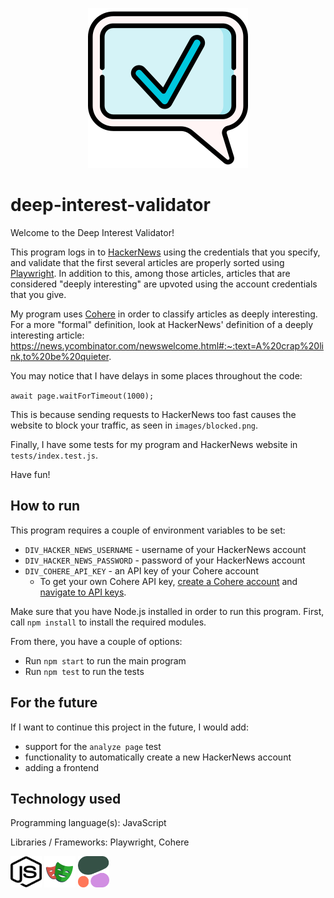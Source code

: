 <p align="center">
<img width="256" alt="Deep Interest Validator Logo" src="images/logo.png" />
</p>

# deep-interest-validator
Welcome to the Deep Interest Validator!

This program logs in to [HackerNews](https://news.ycombinator.com/news) using the credentials that you specify, and validate that the first several articles are properly sorted using [Playwright](https://playwright.dev/). In addition to this, among those articles, articles that are considered "deeply interesting" are upvoted using the account credentials that you give.

My program uses [Cohere](https://cohere.com/) in order to classify articles as deeply interesting. For a more "formal" definition, look at HackerNews' definition of a deeply  interesting article:
https://news.ycombinator.com/newswelcome.html#:~:text=A%20crap%20link,to%20be%20quieter.

You may notice that I have delays in some places throughout the code:

`await page.waitForTimeout(1000);`

This is because sending requests to HackerNews too fast causes the website to block your traffic, as seen in `images/blocked.png`.
 
Finally, I have some tests for my program and HackerNews website in `tests/index.test.js`.
 
Have fun!

## How to run
This program requires a couple of environment variables to be set:
- `DIV_HACKER_NEWS_USERNAME` - username of your HackerNews account
- `DIV_HACKER_NEWS_PASSWORD` - password of your HackerNews account
- `DIV_COHERE_API_KEY` - an API key of your Cohere account
    - To get your own Cohere API key, [create a Cohere account](https://dashboard.cohere.com/welcome/login) and [navigate to API keys](https://dashboard.cohere.com/api-keys).

Make sure that you have Node.js installed in order to run this program. First, call `npm install` to install the required modules.

From there, you have a couple of options:
- Run `npm start` to run the main program
- Run `npm test` to run the tests

## For the future
If I want to continue this project in the future, I would add:
- support for the `analyze page` test
- functionality to automatically create a new HackerNews account
- adding a frontend

## Technology used
Programming language(s): JavaScript

Libraries / Frameworks: Playwright, Cohere

<img src="images/node-js.svg" alt="Node.js logo" width="50" height="50"> <img src="images/playwright-logo.svg" alt="Playwright logo" width="50" height="50"> <img src="images/cohere-logo.png" alt="Cohere logo" width="50" height="50">
